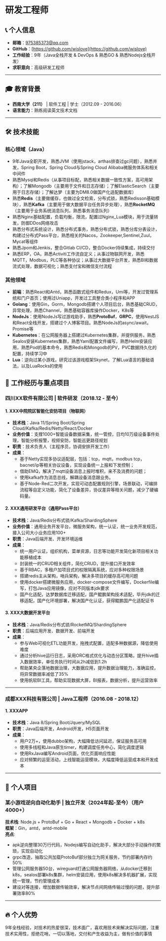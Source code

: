 # 研发工程师  

## 📞 个人信息
- **邮箱**：975385373@qq.com
- **GitHub**：[https://github.com/wislove](https://github.com/wislove)
- **工作经验**：9年（Java全栈开发 & DevOps & 熟悉GO & 熟悉Nodejs全栈开发）
- **求职意向**：高级研发工程师
---
## 🎓 教育背景
- **西南大学（211）** | 软件工程 | 学士（2012.09 - 2016.06）
- **语言能力**：熟练阅读英文技术文档
---

## 🛠️ 技术技能
### **核心领域（Java）**
- 9年Java全职开发，熟悉JVM（使用jstack，arthas排查过gc问题），熟悉并发，Spring Boot，Spring Cloud与Spring Cloud Alibaba微服务体系和相关中间件
- 熟悉Mysql和Redis（从事项目标配，熟悉相关数据一致性方案，高可用架构）；了解Mongodb（主要用于文件和日志存储）；了解ElasticSearch（主要用于日志存储）；了解达梦（主要为DM8.0做国产化适配数据库）
- 熟悉**Redis**（主要做缓存，也做过全文检索，分布式锁，熟悉Redisson基础模块），熟悉**Kafka**（主要用于做大数据平台任务异步处理），熟悉**RocketMQ**（主要用于业务系统消息队列，熟悉事务消息队列）
- 熟悉Nginx基础配置，负载均衡，限流，配置过Nginx_Lua模块，用于流量转发，防御DDos网络攻击
- 熟悉分布式系统设计，熟悉分布式事务，熟悉分布式锁，熟悉分库分表设计，构建过分布式Pass平台，熟悉相关的Nacos，Zookeeper,Sentinel,Zuul，Mycat等组件
- 熟悉Jpom和Jenkis，整合Gitlab CI/CD，整合Docker持续集成，持续交付
- 熟悉ERP，OA，熟悉Activiti工作流自定义；从事过物联网开发，熟悉MQTT，Modbus，PLC等各种协议；从事过大数据平台开发，熟悉BI和数据流式处理，数据可视化；熟悉支付宝和微信支付流程
### **其他领域**
- **前端**：熟悉React和Antd，熟悉函数式组件和Redux，Umi等，开发过管理系统和门户首页；使用过Uniapp，开发过工具整合类小程序和APP
- **Golang**：使用Gin，Gorm，Mongodb搭建个人项目后台，熟悉基础CRUD，异常处理，熟悉Channel，熟悉基础容器库操作Docker，K8s等
- **NodeJs**：使用NodeJs写过游戏助手，熟悉**ProtoBuf**，**GRPC**，使用NestJS和React全栈开发，搭建过个人博客项目。熟悉NodeJs的async/await，Promise等
- **Kubernetes**：在公网服务器上搭建过Kubernetes集群，并提供服务，熟悉Sealos安装Kubernetes集群，熟悉Yaml配置文件编写，熟悉Helm安装应用，熟悉Pod的基本命令，熟悉Redis和Mongodb的PV，PVC数据持久化的配置，持续学习中
- **Lua**：逆向过某小游戏，研究过该游戏框架Skynet，了解Lua语言的基础语法，以及LuaRocks的使用


## 💼 工作经历与重点项目

### **四川XX软件有限公司 | 软件研发**（2018.12 - 至今）
#### 1. XXX中院院区智能化安防项目（物联网）
- **技术栈**：Java 11/Spring Boot/Spring Cloud/Kafka/Redis/Netty/React/Docker
- **业务价值**：支撑1000+智能设备数据采集，统一管控，日均10万级设备事件处理，智能分析报警，视频安防，智能巡更路径规划
- **职责**：技术负责人（主程序员，协调安排开发工作）
- **成果**：
    - 基于Netty实现多协议适配层，包括：tcp，mqtt，modbus tcp，bacnet/ip等相关协议设备，实现设备统一上报和下发控制；
    - 借助EMQ，解决了mqtt设备消息上报时堆积，来不及消费的问题；
    - 使用kafka作为消息总线，解耦设备消息跟业务。
    - 基于Node-Red二次开发，实现可动态配置规则引擎，场景联动，可编排流程等自定义功能，简化了设备差异，协议差异等相关问题，减少了硬编码量。
#### 2. XXX通用研发平台（通用Pass平台）
- **技术栈**：Java/Redis分布式锁/Kafka/ShardingSphere
- **业务价值**：通用业务开发平台，微服务架构，统一认证，统一业务开发规范，接入公司大小业务应用100+
- **职责**：Java后端开发、开发环境运维
- **成果**：
    - 统一用户认证，组织机构，菜单资源，日志等功能开发简化新项目相关功能移植成本
    - 封装统一的CRUD相关组件，简化CRUD，提升接口开发效率
    - 基于RBAC，多租户加项目式的权限隔离系统，应对多种权限场景
    - 搭建redis主从架构，哨兵架构，解决多项目的缓存高可用问题
    - 使用docker搭建微服务应用，docker-compose文件编写，Dockerfile编写，打包Java应用镜像，应对不同版本jdk要求
    - 国产化适配，达梦数据库迁移适配，国产鲲鹏架构技术适配，毕升jdk的迁移适配，国产化环境部署，解决国产化认证，获得鲲鹏国产化适配证书
#### 3. XXX大数据开发平台
- **技术栈**：Java/Redis分布式锁/RocketMQ/ShardingSphere
- **职责**：后端应用开发、数据开发、前端开发
- **成果**：
  - 参与Web可视化ETL功能开发，拖拽式配置，适配多种数据源，降低使用难度
  - 通过分析hive运行日志，采用ORC格式优化与动态分区策略，提升hive插入数据效率，单任务执行时间从2h减低到1.2h
  - 帮助某央企落地数据治理，大数据应用，提升数据治理能力，准确监控，将异常数据率减低了35%
  - 使用帆软BI工具，帮助实现数据大屏，BI报表，数据分析，提升运营效率
  
---

### **成都XXX科技有限公司 | Java工程师**（2016.08 - 2018.12）
#### 1. XXXAPP
- **技术栈**：Java 8/Spring Boot/Jquery/MySQL
- **职责**：Java后端开发，Android开发，H5页面开发
- **成果**：
    - 用户2万+，使用dubbo架构，大幅降低访问延迟，保证服务高可用
    - 使用多线程和Java原生timer，构建调度任务中心，简化调度逻辑
    - 使用RxJava编写Android页面，优化页面响应性能
    - 应对频繁的运营活动，上线智能运营模块，大幅度降低运营成本和开发成本
---
## 🚀 个人项目

### **某小游戏逆向自动化助手** | 独立开发（2024年起-至今）（用户4000+）
**技术栈**: Node.js + ProtoBuf + Go + React + Mongodb + Docker + k8s  
**框架**：Gin，antd，antd-mobile  
**亮点**:
- apk逆向整理30万行代码，Nodejs编写自动化助手，解决大部分手动操作的繁琐，实现自动化
- grpc改造，抽取公共加载ProtoBuf部分独立为网关服务，节约部署内存约50%
- 管理公网服务器50台，wireguard打通公网服务器网络，从docker迁移到k8s，sealos部署k8s集群，helm安装应用，使用k8s解决多机器扩展，实现统一管理，节约管理成本
- 建设对等连接，增加数据传输效率，解决节点间网络传输过慢的问题，提升部署效率80%
---
## 🔥 个人优势

9年全栈经验，对技术的热爱很深，技术面广，喜欢用技术来解决实际问题，注重技术实用性，拒绝花哨，一切以落地，交付和产生收益为主，做有价值的事情